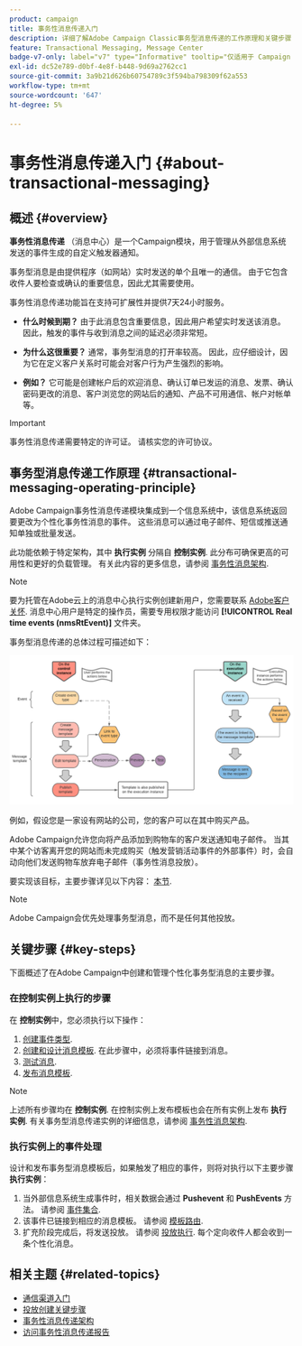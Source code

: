 ```yaml
---
product: campaign
title: 事务性消息传递入门
description: 详细了解Adobe Campaign Classic事务型消息传递的工作原理和关键步骤
feature: Transactional Messaging, Message Center
badge-v7-only: label="v7" type="Informative" tooltip="仅适用于 Campaign Classic v7"
exl-id: dc52e789-d0bf-4e8f-b448-9d69a2762cc1
source-git-commit: 3a9b21d626b60754789c3f594ba798309f62a553
workflow-type: tm+mt
source-wordcount: '647'
ht-degree: 5%

---
```



# 事务性消息传递入门 {#about-transactional-messaging}



## 概述 {#overview}

**事务性消息传递** （消息中心）是一个Campaign模块，用于管理从外部信息系统发送的事件生成的自定义触发器通知。

事务型消息是由提供程序（如网站）实时发送的单个且唯一的通信。 由于它包含收件人要检查或确认的重要信息，因此尤其需要使用。

事务性消息传递功能旨在支持可扩展性并提供7天24小时服务。

* **什么时候到期？** 由于此消息包含重要信息，因此用户希望实时发送该消息。 因此，触发的事件与收到消息之间的延迟必须非常短。

* **为什么这很重要？** 通常，事务型消息的打开率较高。 因此，应仔细设计，因为它在定义客户关系时可能会对客户行为产生强烈的影响。

* **例如？** 它可能是创建帐户后的欢迎消息、确认订单已发运的消息、发票、确认密码更改的消息、客户浏览您的网站后的通知、产品不可用通信、帐户对帐单等。

>[!IMPORTANT]
>
>事务性消息传递需要特定的许可证。 请核实您的许可协议。

<!--Before starting with transactional messaging, make sure you read the corresponding [best practices and limitations]().-->

## 事务型消息传递工作原理 {#transactional-messaging-operating-principle}

Adobe Campaign事务性消息传递模块集成到一个信息系统中，该信息系统返回要更改为个性化事务性消息的事件。 这些消息可以通过电子邮件、短信或推送通知单独或批量发送。

此功能依赖于特定架构，其中 **执行实例** 分隔自 **控制实例**. 此分布可确保更高的可用性和更好的负载管理。 有关此内容的更多信息，请参阅 [事务性消息架构](../../message-center/using/transactional-messaging-architecture.md).

>[!NOTE]
>
>要为托管在Adobe云上的消息中心执行实例创建新用户，您需要联系 [Adobe客户关怀](https://helpx.adobe.com/cn/enterprise/admin-guide.html/enterprise/using/support-for-experience-cloud.ug.html). 消息中心用户是特定的操作员，需要专用权限才能访问 **[!UICONTROL Real time events (nmsRtEvent)]** 文件夹。

事务型消息传递的总体过程可描述如下：

![](assets/transactional-msg-overview.png)

例如，假设您是一家设有网站的公司，您的客户可以在其中购买产品。

Adobe Campaign允许您向将产品添加到购物车的客户发送通知电子邮件。 当其中某个访客离开您的网站而未完成购买（触发营销活动事件的外部事件）时，会自动向他们发送购物车放弃电子邮件（事务性消息投放）。

要实现该目标，主要步骤详见以下内容： [本节](#key-steps).

>[!NOTE]
>
>Adobe Campaign会优先处理事务型消息，而不是任何其他投放。

## 关键步骤 {#key-steps}

下面概述了在Adobe Campaign中创建和管理个性化事务型消息的主要步骤。

### 在控制实例上执行的步骤

在 **控制实例**&#x200B;中，您必须执行以下操作：

1. [创建事件类型](../../message-center/using/creating-event-types.md).
1. [创建和设计消息模板](../../message-center/using/creating-the-message-template.md). 在此步骤中，必须将事件链接到消息。
1. [测试消息](../../message-center/using/testing-message-templates.md).
1. [发布消息模板](../../message-center/using/publishing-message-templates.md).

>[!NOTE]
>
>上述所有步骤均在 **控制实例**. 在控制实例上发布模板也会在所有实例上发布 **执行实例**. 有关事务型消息传递实例的详细信息，请参阅 [事务性消息架构](../../message-center/using/transactional-messaging-architecture.md).

### 执行实例上的事件处理

设计和发布事务型消息模板后，如果触发了相应的事件，则将对执行以下主要步骤 **执行实例**：

1. 当外部信息系统生成事件时，相关数据会通过 **Pushevent** 和 **PushEvents** 方法。 请参阅 [事件集合](../../message-center/using/about-event-processing.md#event-collection).
1. 该事件已链接到相应的消息模板。 请参阅 [模板路由](../../message-center/using/about-event-processing.md#routing-towards-a-template).
1. 扩充阶段完成后，将发送投放。 请参阅 [投放执行](../../message-center/using/delivery-execution.md). 每个定向收件人都会收到一条个性化消息。

## 相关主题 {#related-topics}

* [通信渠道入门](../../delivery/using/communication-channels.md)
* [投放创建关键步骤](../../delivery/using/steps-about-delivery-creation-steps.md)
* [事务性消息传递架构](../../message-center/using/transactional-messaging-architecture.md)
* [访问事务性消息传递报告](../../message-center/using/about-transactional-messaging-reports.md)
